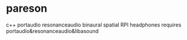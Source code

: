 # pareson
c++ portaudio resonanceaudio binaural spatial RPI headphones
requires portaudio&resonanceaudio&libasound
